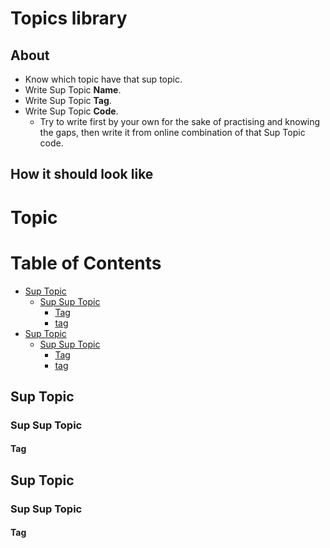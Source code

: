 # Topics library

## About
* Know which topic have that sup topic.
* Write Sup Topic **Name**.
* Write Sup Topic **Tag**.
* Write Sup Topic **Code**.
  * Try to write first by your own for the sake of practising and knowing the gaps, then write it from online combination of that Sup Topic code.
  

 ## How it should look like
 
 # Topic

Table of Contents
================= 

- [Sup Topic](#sup-topic)
  * [Sup Sup Topic](#sup-sup-topic)
    + [Tag](#tag)
    + [tag](#tag)
 - [Sup Topic](#sup-topic)
   * [Sup Sup Topic](#sup-sup-topic)
     + [Tag](#tag)
     + [tag](#tag)
   
## Sup Topic
### Sup Sup Topic
#### Tag

## Sup Topic
### Sup Sup Topic
#### Tag

  
